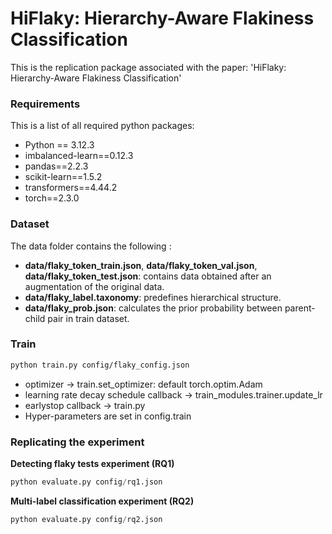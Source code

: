 # HiFlaky: Hierarchy-Aware Flakiness Classification 

This is the replication package associated with the paper: 'HiFlaky: Hierarchy-Aware Flakiness Classification'

### Requirements

This is a list of all required python packages:

- Python == 3.12.3
- imbalanced-learn==0.12.3
- pandas==2.2.3
- scikit-learn==1.5.2
- transformers==4.44.2
- torch==2.3.0


### Dataset

The data folder contains the following :

* **data/flaky_token_train.json**, **data/flaky_token_val.json**, **data/flaky_token_test.json**: contains data obtained after an augmentation of the original data. 
* **data/flaky_label.taxonomy**: predefines hierarchical structure. 
* **data/flaky_prob.json**: calculates the prior probability between parent-child pair in train dataset.

### Train

```bash
python train.py config/flaky_config.json
```

+ optimizer -> train.set_optimizer: default torch.optim.Adam
+ learning rate decay schedule callback -> train_modules.trainer.update_lr
+ earlystop callback -> train.py 
+ Hyper-parameters are set in config.train

### Replicating the experiment

**Detecting flaky tests experiment (RQ1)**

```python
python evaluate.py config/rq1.json
```

**Multi-label classification experiment (RQ2)**

```python
python evaluate.py config/rq2.json
```

